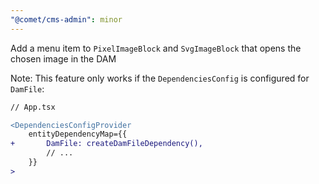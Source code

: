 ```yaml
---
"@comet/cms-admin": minor
---
```


Add a menu item to `PixelImageBlock` and `SvgImageBlock` that opens the chosen image in the DAM

Note: This feature only works if the `DependenciesConfig` is configured for `DamFile`:

```diff
// App.tsx

<DependenciesConfigProvider
    entityDependencyMap={{
+       DamFile: createDamFileDependency(),
        // ...
    }}
>
```
